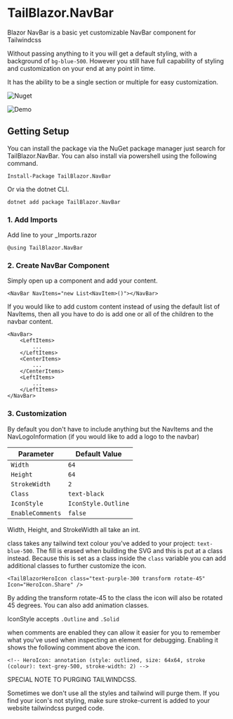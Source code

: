 # TailBlazor.NavBar

Blazor NavBar is a basic yet customizable NavBar component for Tailwindcss

Without passing anything to it you will get a default styling, with a background of `bg-blue-500`. However you still have full capability of styling and customization on your end at any point in time.

It has the ability to be a single section or multiple for easy customization.

![Nuget](https://img.shields.io/nuget/v/TailBlazor.HeroIcons.svg)

![Demo](screenshot.png)

## Getting Setup

You can install the package via the NuGet package manager just search for TailBlazor.NavBar. You can also install via powershell using the following command.

`Install-Package TailBlazor.NavBar`

Or via the dotnet CLI.

`dotnet add package TailBlazor.NavBar`

### 1. Add Imports

Add line to your \_Imports.razor

```
@using TailBlazor.NavBar
```

### 2. Create NavBar Component

Simply open up a component and add your content.

```
<NavBar NavItems="new List<NavItem>()"></NavBar>
```

If you would like to add custom content instead of using the default list of NavItems, then all you have to do is add one or all of the children to the navbar content.
```
<NavBar>
    <LeftItems>
        ...
    </LeftItems>
    <CenterItems>
        ...
    </CenterItems>
    <LeftItems>
        ...
    </LeftItems>
</NavBar>
```

### 3. Customization

By default you don't have to include anything but the NavItems and the NavLogoInformation (if you would like to add a logo to the navbar)

Parameter | Default Value
--- | ---
`Width` | `64`
`Height` | `64`
`StrokeWidth` | `2`
`Class` | `text-black`
`IconStyle` | `IconStyle.Outline`
`EnableComments` | `false`

Width, Height, and StrokeWidth all take an int.

class takes any tailwind text colour you've added to your project: `text-blue-500`. The fill is erased when building the SVG and this is put at a class instead. Because this is set as a class inside the `class` variable you can add additional classes to further customize the icon.

`<TailBlazorHeroIcon class="text-purple-300 transform rotate-45" Icon="HeroIcon.Share" />`

By adding the transform rotate-45 to the class the icon will also be rotated 45 degrees. You can also add animation classes.


IconStyle accepts `.Outline` and `.Solid`

when comments are enabled they can allow it easier for you to remember what you've used when inspecting an element for debugging.
Enabling it shows the following comment above the icon.


`<!-- HeroIcon: annotation (style: outlined, size: 64x64, stroke (colour): text-grey-500, stroke-width: 2) -->`




SPECIAL NOTE TO PURGING TAILWINDCSS.

Sometimes we don't use all the styles and tailwind will purge them. If you find your icon's not styling, make sure stroke-current is added to your website tailwindcss purged code.
